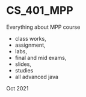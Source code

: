 # CS_401_MPP
Everything about MPP course 
  - class works, 
  - assignment, 
  - labs, 
  - final and mid exams, 
  - slides, 
  - studies 
  - all advanced java
  
  Oct 2021 
